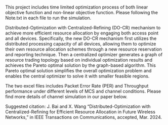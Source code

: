# 
This project includes time limited optimization process of both linear objective function and non-linear objective function.
Please following the Note.txt in each file to run the simulation.

Distributed-Optimization with Centralized-Refining (DO-CR) mechanism to achieve more efficient resource allocation by engaging both access point and all devices. 
Specifically, the new DO-CR mechanism first utilizes the distributed processing capacity of all devices, allowing them to optimize their own resource allocation schemes through a new resource reservation and reporting technique. 
Then a centralized optimizer generates a graph of resource trading topology based on individual optimization results and achieves the Pareto optimal solution by the graph-based algorithm. This Pareto optimal solution simplifies the overall optimization problem and enables the central optimizer to solve it with smaller feasible regions.

The two excel files includes Packet Error Rate (PER) and Throughput performance under different levels of MCS and channel conditions. Please find more details of channel simulation in our paper below.

Suggested citation:
J. Bai and X. Wang “Distributed-Optimization with Centralized-Refining for Efficient Resource Allocation in Future Wireless Networks,” in IEEE Transactions on Communications, accepted, Mar. 2024.
